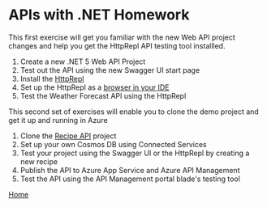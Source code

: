 # APIs with .NET Homework

This first exercise will get you familiar with the new Web API project changes and help you get the HttpRepl API testing tool installled. 

1. Create a new .NET 5 Web API Project
1. Test out the API using the new Swagger UI start page
1. Install the [HttpRepl](https://docs.microsoft.com/en-us/aspnet/core/web-api/http-repl/?view=aspnetcore-5.0&tabs=macos)
1. Set up the HttpRepl as a [browser in your IDE](https://devblogs.microsoft.com/aspnet/httprepl-a-command-line-tool-for-interacting-with-restful-http-services/)
1. Test the Weather Forecast API using the HttpRepl

This second set of exercises will enable you to clone the demo project and get it up and running in Azure

1. Clone the [Recipe API](https://github.com/bradygaster/Recipe-Api) project
1. Set up your own Cosmos DB using Connected Services 
1. Test your project using the Swagger UI or the HttpRepl by creating a new recipe
1. Publish the API to Azure App Service and Azure API Management
1. Test the API using the API Management portal blade's testing tool

[Home](../../readme.md)